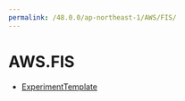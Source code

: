 ```yaml
---
permalink: /48.0.0/ap-northeast-1/AWS/FIS/
---
```


# AWS.FIS



* [ExperimentTemplate](ExperimentTemplate.md)